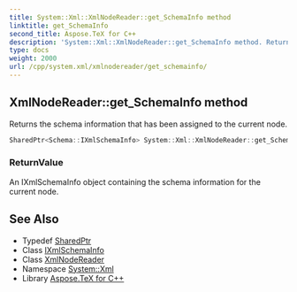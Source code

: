 ```yaml
---
title: System::Xml::XmlNodeReader::get_SchemaInfo method
linktitle: get_SchemaInfo
second_title: Aspose.TeX for C++
description: 'System::Xml::XmlNodeReader::get_SchemaInfo method. Returns the schema information that has been assigned to the current node in C++.'
type: docs
weight: 2000
url: /cpp/system.xml/xmlnodereader/get_schemainfo/
---
```

## XmlNodeReader::get_SchemaInfo method


Returns the schema information that has been assigned to the current node.

```cpp
SharedPtr<Schema::IXmlSchemaInfo> System::Xml::XmlNodeReader::get_SchemaInfo() override
```


### ReturnValue

An IXmlSchemaInfo object containing the schema information for the current node.

## See Also

* Typedef [SharedPtr](../../../system/sharedptr/)
* Class [IXmlSchemaInfo](../../../system.xml.schema/ixmlschemainfo/)
* Class [XmlNodeReader](../)
* Namespace [System::Xml](../../)
* Library [Aspose.TeX for C++](../../../)
